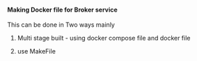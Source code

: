 



#### Making Docker file for Broker service

This can be done in Two ways mainly
1) Multi stage built - using docker compose file and docker file

2) use MakeFile
